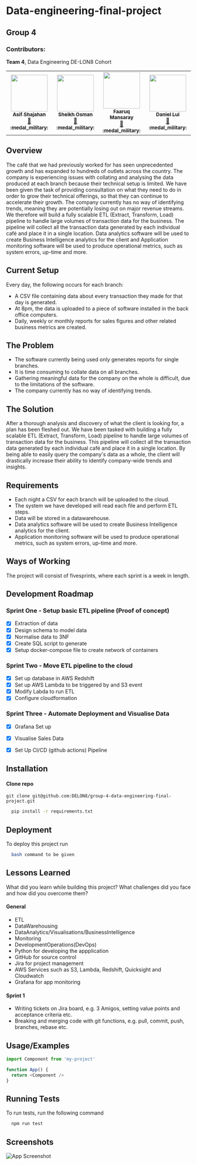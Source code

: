 # Data-engineering-final-project
## Group 4

### Contributors:
**Team 4**, Data Engineering DE-LON8 Cohort
<!-- ALL-CONTRIBUTORS-LIST:START - Do not remove or modify this section -->
<!-- prettier-ignore-start -->
<!-- markdownlint-disable -->
<table>
  <tr>
    <td align="center"><a href="https://www.linkedin.com/in/asif-shaj/"><img src="https://media.licdn.com/dms/image/C4D03AQHfHgSaJiCrDw/profile-displayphoto-shrink_800_800/0/1565716570776?e=1679529600&v=beta&t=xLJDktoglKlkgupyGea6g5zs8iuWahOU-gratHZ2oZo" width="100px;" alt=""/><br /><sub><b>Asif Shajahan</b></sub></a><br /><a href="https://github.com/asifshaj98" title="Documentation">📖</a> <sub><b>:medal_military:</b></sub></a></td>
    <td align="center"><a href="https://www.linkedin.com/in/sheikh-osman-a15a29260/"><img src="https://avatars.githubusercontent.com/u/115299269?v=4" width="100px;" alt=""/><br /><sub><b>Sheikh Osman</b></sub></a><br /><a href="https://github.com/IceWindFour" title="Documentation">📖</a> <sub><b>:medal_military:</b></sub></a></td>
     <td align="center"><a href="https://www.linkedin.com/in/faaruq-mansaray-4bb07b240/"><img src="https://media.licdn.com/dms/image/D4E03AQHZnxzf7clpEg/profile-displayphoto-shrink_800_800/0/1673812589476?e=1679529600&v=beta&t=-QyywKg9hLL6d__H1VMLET0nXHiMNx3p_SF18awlx9I" width="100px;" alt=""/><br /><sub><b>Faaruq Mansaray</b></sub></a><br /><a href="https://github.com/OmgFaaruq" title="Documentation">📖</a> <sub><b>:medal_military:</b></sub></a></td>
     <td align="center"><a href="https://www.linkedin.com/in/daniel-lui-uk/"><img src="https://media.licdn.com/dms/image/C5603AQH3tyNuCiOJwA/profile-displayphoto-shrink_800_800/0/1629199050430?e=1679529600&v=beta&t=tKLZgEsr8iXshu6D9SVmD17t65qXrc9eCaUEIT-M63E" width="100px;" alt=""/><br /><sub><b>Daniel Lui</b></sub></a><br /><a href="https://github.com/danielluimkuk" title="Documentation">📖</a> <sub><b>:medal_military:</b></sub></a></td>
  </tr>
</table>


## Overview 

The café that we had  previously worked for has seen unprecedented growth and has expanded to hundreds of outlets across the country. The company is experiencing issues with collating and analysing the data produced at each branch because their technical setup is limited. We have been given the task of   providing consultation on what they need to do in order to grow their technical offerings, so that they can continue to accelerate their growth. The company currently has no way of identifying trends, meaning they are potentially losing out on major revenue streams. We therefore will build a fully scalable ETL (Extract, Transform, Load) pipeline to handle large volumes of transaction data for the business. The pipeline will collect all the transaction data generated by each individual café and place it in a single location. Data analytics software will be used to create Business Intelligence analytics for the client and Application monitoring software will be used to produce operational metrics, such as system errors, up-time and more.

## Current Setup
Every day, the following occurs for each branch:
-  A CSV file containing data about every transaction they made for that day is generated.
- At 8pm, the data is uploaded to a piece of software installed in the back office computers.
- Daily, weekly or monthly reports for sales figures and other related business metrics are created.
## The Problem
- The software currently being used only generates reports for single branches.
- It is time consuming to collate data on all branches.
- Gathering meaningful data for the company on the whole is difficult, due to the limitations of the software.
- The company currently has no way of identifying trends.
## The Solution
After a thorough analysis and discovery of what the client is looking for, a plan has been fleshed out. We have been tasked with building a fully scalable ETL (Extract, Transform, Load) pipeline to handle large volumes of transaction data for the business. This pipeline will collect all the transaction data generated by each individual café and place it in a single location. By being able to easily query the company's data as a whole, the client will drastically increase their ability to identify company-wide trends and insights.
## Requirements
- Each night a CSV for each branch will be uploaded to the cloud.
- The system we have developed will read each file and perform ETL steps.
- Data will be stored in a datawarehouse.
- Data analytics software will be used to create Business Intelligence analytics for the client.
- Application monitoring software will be used to produce operational metrics, such as system errors, up-time and more.
## Ways of Working

The project will consist of fivesprints, where each sprint is a week in length.



## **Development Roadmap**
### Sprint One - Setup basic ETL pipeline (Proof of concept)
- [x] Extraction of data
- [x] Design schema to model data
- [x] Normalise data to 3NF
- [x] Create SQL script to generate
- [x] Setup docker-compose file to create network of containers

### Sprint Two - Move ETL pipeline to the cloud
- [x] Set up database in AWS Redshift
- [x] Set up AWS Lambda to be triggered by and S3 event
- [x] Modify Labda to run ETL
- [x] Configure cloudformation

### Sprint Three - Automate Deployment and Visualise Data
- [x] Grafana Set up
- [x] Visualise Sales Data
- [x] Set Up CI/CD (github actions) Pipeline



## Installation

#### Clone repo
```
git clone git@github.com:DELON8/group-4-data-engineering-final-project.git
```
```bash
  pip install -r requirements.txt 
```
    
## Deployment

To deploy this project run

```bash
  bash command to be given
```


## Lessons Learned

What did you learn while building this project? What challenges did you face and how did you overcome them?

#### General
- ETL
- DataWarehousing
- DataAnalytics/Visualisations/BusinessIntelligence
- Monitoring
- DevelopmentOperations(DevOps)
- Python for developing the appplication
- GitHub for source control
- Jira for project management
- AWS Services such as S3, Lambda, Redshift, Quicksight and Cloudwatch
- Grafana for app monitoring
#### Sprint 1 
- Writing tickets on Jira board, e.g. 3 Amigos, setting value points and acceptance criteria etc.
- Breaking and merging code with git functions, e.g. pull, commit, push, branches, rebase etc.

## Usage/Examples

```javascript
import Component from 'my-project'

function App() {
  return <Component />
}
```


## Running Tests

To run tests, run the following command

```bash
  npm run test
```


## Screenshots

![App Screenshot](https://via.placeholder.com/468x300?text=App+Screenshot+Here)







